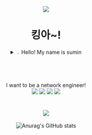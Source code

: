<div align=center>
<img src="https://capsule-render.vercel.app/api?type=shark&color=auto&height=300&section=header&text=sumini&fontSize=90" />

<h1>킹아~!</h1>

  <details>
<summary>
  <img src="https://raw.githubusercontent.com/Tarikul-Islam-Anik/Animated-Fluent-Emojis/master/Emojis/Hand%20gestures/Eyes.png" alt="Eyes" width="2%" /> Hello! My name is sumin
  <br>
  I want to be a network engineer!
</summary>
   <br>
    so I'm learning about aws, linux, python
    <br>
    Nice to meet you!
</details>
<img src="https://img.shields.io/badge/python-3776AB?style=flat&logo=python&logoColor=white"/>
<img src="https://img.shields.io/badge/aws-232F3E?style=flat&logo=python&logoColor=white"/>
<img src="https://img.shields.io/badge/linux-FCC624?style=flat&logo=python&logoColor=white"/>
<img src="https://img.shields.io/badge/firebase-C8332D?style=flat&logo=firebase&logoColor=white"/>
<h1></h1>

<img src="https://github-readme-stats.vercel.app/api/top-langs/?username=gosm-7757&layout=compact"><br><br>
![Anurag's GitHub stats](https://github-readme-stats.vercel.app/api?username=gosm-7757&show_icons=true&theme=dark)
</div>
